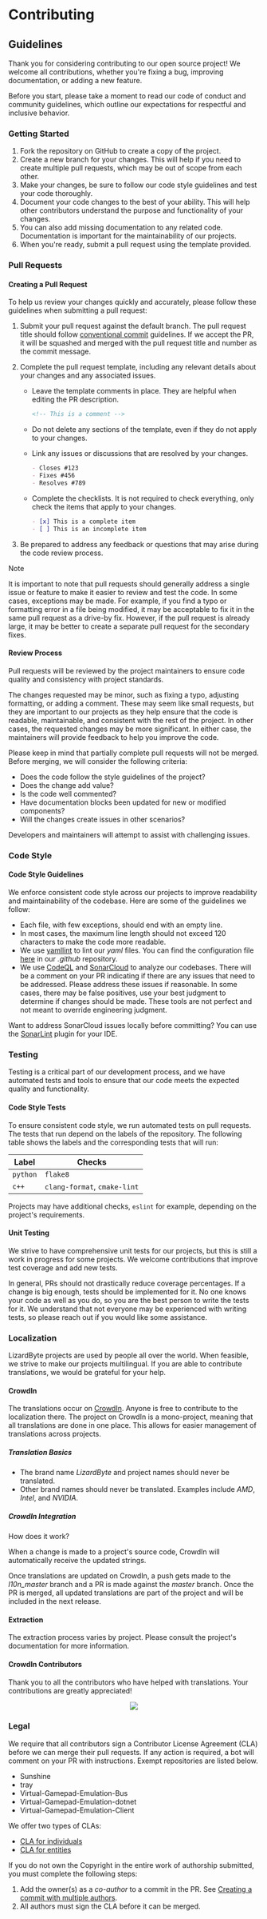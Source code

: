 # Contributing

## Guidelines
Thank you for considering contributing to our open source project! We welcome all contributions, whether you're fixing
a bug, improving documentation, or adding a new feature.

Before you start, please take a moment to read our code of conduct and community guidelines, which outline our
expectations for respectful and inclusive behavior.

### Getting Started
1. Fork the repository on GitHub to create a copy of the project.
2. Create a new branch for your changes. This will help if you need to create multiple pull requests, which may be
   out of scope from each other.
3. Make your changes, be sure to follow our code style guidelines and test your code thoroughly.
4. Document your code changes to the best of your ability. This will help other contributors understand the
   purpose and functionality of your changes.
5. You can also add missing documentation to any related code. Documentation is important for the maintainability
   of our projects.
6. When you're ready, submit a pull request using the template provided.

### Pull Requests

#### Creating a Pull Request
To help us review your changes quickly and accurately, please follow these guidelines when submitting a pull request:

1. Submit your pull request against the default branch. The pull request title should follow
   [conventional commit](https://www.conventionalcommits.org/en/v1.0.0/) guidelines. If we accept the PR, it will
   be squashed and merged with the pull request title and number as the commit message.
2. Complete the pull request template, including any relevant details about your changes and any associated issues.

   * Leave the template comments in place. They are helpful when editing the PR description.

     ```markdown
     <!-- This is a comment -->
     ```

   * Do not delete any sections of the template, even if they do not apply to your changes.
   * Link any issues or discussions that are resolved by your changes.

     ```markdown
     - Closes #123
     - Fixes #456
     - Resolves #789
     ```

   * Complete the checklists. It is not required to check everything, only check the items that apply to your changes.

     ```markdown
     - [x] This is a complete item
     - [ ] This is an incomplete item
     ```

3. Be prepared to address any feedback or questions that may arise during the code review process.

> [!NOTE]
> It is important to note that pull requests should generally address a single issue or feature to make it
> easier to review and test the code. In some cases, exceptions may be made. For example, if you find a typo or
> formatting error in a file being modified, it may be acceptable to fix it in the same pull request as a drive-by
> fix. However, if the pull request is already large, it may be better to create a separate pull request for the
> secondary fixes.

#### Review Process
Pull requests will be reviewed by the project maintainers to ensure code quality and consistency with project
standards.

The changes requested may be minor, such as fixing a typo, adjusting formatting, or adding a comment. These may seem
like small requests, but they are important to our projects as they help ensure that the code is readable,
maintainable, and consistent with the rest of the project. In other cases, the requested changes may be more
significant. In either case, the maintainers will provide feedback to help you improve the code.

Please keep in mind that partially complete pull requests will not be merged. Before merging, we will consider the
following criteria:

* Does the code follow the style guidelines of the project?
* Does the change add value?
* Is the code well commented?
* Have documentation blocks been updated for new or modified components?
* Will the changes create issues in other scenarios?

Developers and maintainers will attempt to assist with challenging issues.

### Code Style

#### Code Style Guidelines
We enforce consistent code style across our projects to improve readability and maintainability of the codebase.
Here are some of the guidelines we follow:

- Each file, with few exceptions, should end with an empty line.
- In most cases, the maximum line length should not exceed 120 characters to make the code more readable.
- We use [yamllint](https://yamllint.readthedocs.io) to lint our *yaml* files. You can find the configuration file
  [here](https://github.com/LizardByte/.github/blob/master/yamllint-config.yml) in our *.github* repository.
- We use [CodeQL](https://codeql.github.com/) and [SonarCloud](https://sonarcloud.io/) to analyze our codebases.
  There will be a comment on your PR indicating if there are any issues that need to be addressed.
  Please address these issues if reasonable.
  In some cases, there may be false positives, use your best judgment to determine if changes should be made.
  These tools are not perfect and not meant to override engineering judgment.

Want to address SonarCloud issues locally before committing?
You can use the [SonarLint](https://www.sonarsource.com/products/sonarlint/) plugin for your IDE.

### Testing
Testing is a critical part of our development process, and we have automated tests and tools to ensure that our code
meets the expected quality and functionality.

#### Code Style Tests
To ensure consistent code style, we run automated tests on pull requests. The tests that run depend on the labels of
the repository. The following table shows the labels and the corresponding tests that will run:

| Label    | Checks                       |
|----------|------------------------------|
| `python` | `flake8`                     |
| `c++`    | `clang-format`, `cmake-lint` |

Projects may have additional checks, `eslint` for example, depending on the project's requirements.

#### Unit Testing
We strive to have comprehensive unit tests for our projects, but this is still a work in progress for some projects.
We welcome contributions that improve test coverage and add new tests.

In general, PRs should not drastically reduce coverage percentages.
If a change is big enough, tests should be implemented for it.
No one knows your code as well as you do, so you are the best person to write the tests for it.
We understand that not everyone may be experienced with writing tests, so please reach out if you would like some
assistance.

### Localization
LizardByte projects are used by people all over the world. When feasible, we strive to make our projects
multilingual. If you are able to contribute translations, we would be grateful for your help.

#### CrowdIn
The translations occur on [CrowdIn](https://translate.lizardbyte.dev).
Anyone is free to contribute to the localization there. The project on CrowdIn is a mono-project, meaning that all
translations are done in one place. This allows for easier management of translations across projects.

##### Translation Basics
* The brand name *LizardByte* and project names should never be translated.
* Other brand names should never be translated. Examples include *AMD*, *Intel*, and *NVIDIA*.

##### CrowdIn Integration
How does it work?

When a change is made to a project's source code, CrowdIn will automatically receive the updated strings.

Once translations are updated on CrowdIn, a push gets made to the *l10n_master* branch and a PR is made against the
*master* branch. Once the PR is merged, all updated translations are part of the project and will be included in the
next release.

#### Extraction
The extraction process varies by project. Please consult the project's documentation for more information.

#### CrowdIn Contributors
Thank you to all the contributors who have helped with translations. Your contributions are greatly appreciated!

<p align="center">
  <a href="https://translate.lizardbyte.dev" aria-label="CrowdIn">
    <img src='https://raw.githubusercontent.com/LizardByte/contributors/refs/heads/dist/crowdin.svg'/>
  </a>
</p>

### Legal
We require that all contributors sign a Contributor License Agreement (CLA) before we can merge their pull requests.
If any action is required, a bot will comment on your PR with instructions.
Exempt repositories are listed below.

- Sunshine
- tray
- Virtual-Gamepad-Emulation-Bus
- Virtual-Gamepad-Emulation-dotnet
- Virtual-Gamepad-Emulation-Client

We offer two types of CLAs:

* [CLA for individuals](https://github.com/lizardbyte/.github/blob/master/cla/CLA)
* [CLA for entities](https://github.com/lizardbyte/.github/blob/master/cla/CLA-entity)

If you do not own the Copyright in the entire work of authorship submitted, you must complete the following steps:

1. Add the owner(s) as a *co-author* to a commit in the PR. See
   [Creating a commit with multiple authors](https://docs.github.com/en/pull-requests/committing-changes-to-your-project/creating-and-editing-commits/creating-a-commit-with-multiple-authors).
2. All authors must sign the CLA before it can be merged.
